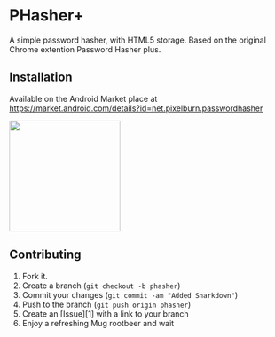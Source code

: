 PHasher+
=============

A simple password hasher, with HTML5 storage. Based on the original Chrome extention Password Hasher plus.


Installation
-----------

Available on the Android Market place at https://market.android.com/details?id=net.pixelburn.passwordhasher

<img src="http://chart.apis.google.com/chart?cht=qr&chs=351x351&chl=http%3A%2F%2Fmarket.android.com%2Fdetails%3Fid%3Dnet.pixelburn.passwordhasher" width=200>


Contributing
------------

1. Fork it.
2. Create a branch (`git checkout -b phasher`)
3. Commit your changes (`git commit -am "Added Snarkdown"`)
4. Push to the branch (`git push origin phasher`)
5. Create an [Issue][1] with a link to your branch
6. Enjoy a refreshing Mug rootbeer and wait
